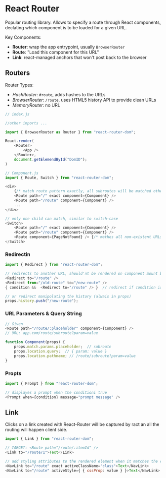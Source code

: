 # React Router

Popular routing library. Allows to specify a route through React components, declating which component is to be loaded for a given URL.

Key Components:

- **Router**: wrap the app entrypoint, usually `BrowserRouter`
- **Route**: "Load this component for this URL"
- **Link**: react-managed anchors that won't post back to the browser

## Routers

Router Types:

- *HashRouter*: `#route`, adds hashes to the URLs
- *BrowserRouter*: `/route`, uses HTML5 history API to provide clean URLs
- *MemoryRouter*: no URL

```js
// index.js

//other imports ...

import { BrowserRouter as Router } from "react-router-dom";

React.render(
    <Router>
        <App />
    </Router>,
    document.getElemendById("DomID");
)
```

```js
// Component.js
import { Route, Switch } from "react-router-dom";

<div>
    {/* match route pattern exactly, all subroutes will be matched otherwise */}
    <Route path="/" exact component={Component} /> 
    <Route path="/route" component={Component} />
    ...
</div>

// only one child can match, similar to switch-case
<Switch>
    <Route path="/" exact component={Component} />
    <Route path="/route" component={Component} />
    <Route component={PageNotFound} /> {/* mathes all non-existent URLs */}
</Switch>
```

### Redirectin

```js
import { Redirect } from "react-router-dom";

// redirects to another URL, should'nt be rendered on component mount but after an action
<Redirect to="/route" />
<Redirect from="/old-route" to="/new-route" />
{ condition &&  <Redirect to="/route" /> }  // redirect if condition is true

// or redirect manipolating the history (alwais in props)
props.history.push("/new-route");  
```

### URL Parameters & Query String

```js
// Given
<Route path="/route/:placeholder" component={Component} />
// URL: app.com/route/subroute?param=value

function Component(props) {
    props.match.params.placeholder;  // subroute
    props.location.query;  // { param: value }
    props.location.pathname; // /route/subroute?param=value
}
```

### Propts

```js
import { Prompt } from "react-router-dom";

// displayes a prompt when the conditioni true
<Prompt when={condition} message="prompt message" />
```

## Link

Clicks on a link created with React-Router will be captured by ract an all the routing will happen client side.

```js
import { Link } from "react-router-dom";

// TARGET: <Route path="/route/:itemId" />
<Link to="/route/1">Text</Link>

// add styling attributes to the rendered element when it matches the current URL.
<NavLink to="/route" exact activeClassName="class">Text</NavLink>
<NavLink to="/route" activeStyle={ { cssProp: value } }>Text</NavLink>
```
